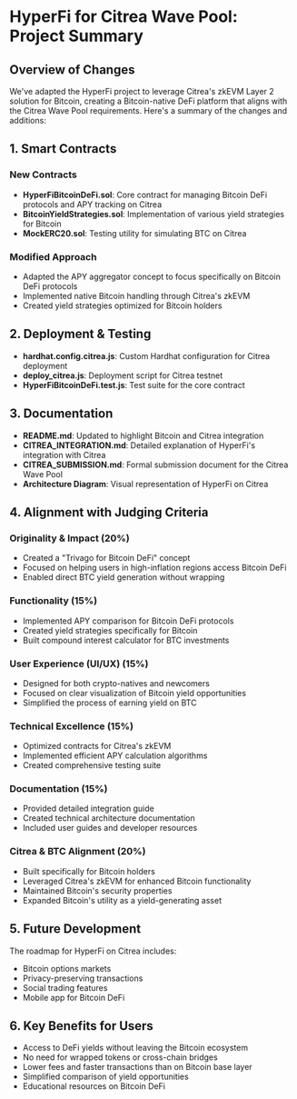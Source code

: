 # HyperFi for Citrea Wave Pool: Project Summary

## Overview of Changes

We've adapted the HyperFi project to leverage Citrea's zkEVM Layer 2 solution for Bitcoin, creating a Bitcoin-native DeFi platform that aligns with the Citrea Wave Pool requirements. Here's a summary of the changes and additions:

## 1. Smart Contracts

### New Contracts
- **HyperFiBitcoinDeFi.sol**: Core contract for managing Bitcoin DeFi protocols and APY tracking on Citrea
- **BitcoinYieldStrategies.sol**: Implementation of various yield strategies for Bitcoin
- **MockERC20.sol**: Testing utility for simulating BTC on Citrea

### Modified Approach
- Adapted the APY aggregator concept to focus specifically on Bitcoin DeFi protocols
- Implemented native Bitcoin handling through Citrea's zkEVM
- Created yield strategies optimized for Bitcoin holders

## 2. Deployment & Testing

- **hardhat.config.citrea.js**: Custom Hardhat configuration for Citrea deployment
- **deploy_citrea.js**: Deployment script for Citrea testnet
- **HyperFiBitcoinDeFi.test.js**: Test suite for the core contract

## 3. Documentation

- **README.md**: Updated to highlight Bitcoin and Citrea integration
- **CITREA_INTEGRATION.md**: Detailed explanation of HyperFi's integration with Citrea
- **CITREA_SUBMISSION.md**: Formal submission document for the Citrea Wave Pool
- **Architecture Diagram**: Visual representation of HyperFi on Citrea

## 4. Alignment with Judging Criteria

### Originality & Impact (20%)
- Created a "Trivago for Bitcoin DeFi" concept
- Focused on helping users in high-inflation regions access Bitcoin DeFi
- Enabled direct BTC yield generation without wrapping

### Functionality (15%)
- Implemented APY comparison for Bitcoin DeFi protocols
- Created yield strategies specifically for Bitcoin
- Built compound interest calculator for BTC investments

### User Experience (UI/UX) (15%)
- Designed for both crypto-natives and newcomers
- Focused on clear visualization of Bitcoin yield opportunities
- Simplified the process of earning yield on BTC

### Technical Excellence (15%)
- Optimized contracts for Citrea's zkEVM
- Implemented efficient APY calculation algorithms
- Created comprehensive testing suite

### Documentation (15%)
- Provided detailed integration guide
- Created technical architecture documentation
- Included user guides and developer resources

### Citrea & BTC Alignment (20%)
- Built specifically for Bitcoin holders
- Leveraged Citrea's zkEVM for enhanced Bitcoin functionality
- Maintained Bitcoin's security properties
- Expanded Bitcoin's utility as a yield-generating asset

## 5. Future Development

The roadmap for HyperFi on Citrea includes:
- Bitcoin options markets
- Privacy-preserving transactions
- Social trading features
- Mobile app for Bitcoin DeFi

## 6. Key Benefits for Users

- Access to DeFi yields without leaving the Bitcoin ecosystem
- No need for wrapped tokens or cross-chain bridges
- Lower fees and faster transactions than on Bitcoin base layer
- Simplified comparison of yield opportunities
- Educational resources on Bitcoin DeFi 